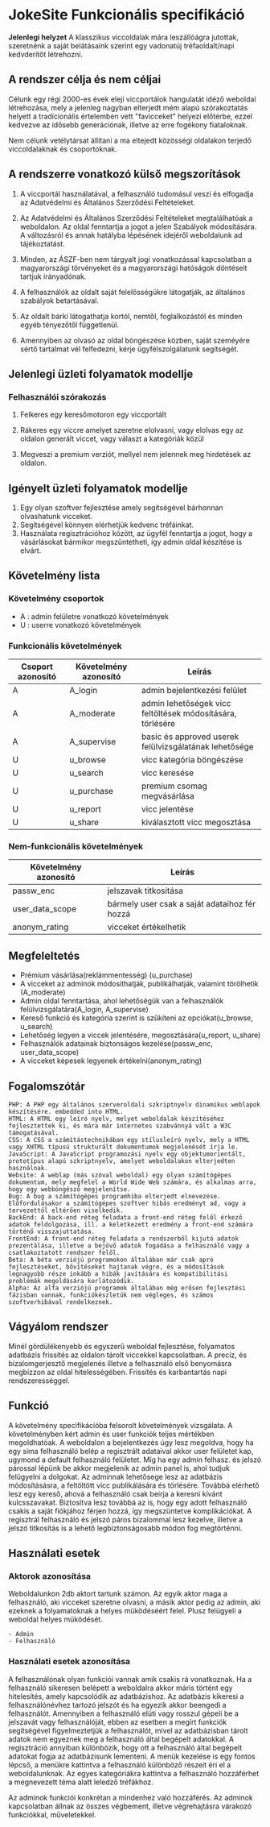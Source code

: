 # JokeSite Funkcionális specifikáció

**Jelenlegi helyzet**
A klasszikus viccoldalak mára leszállóágra jutottak, szeretnénk a saját belátásaink szerint egy vadonatúj tréfaoldalt/napi kedvderítőt létrehozni.

## **A rendszer célja és nem céljai**

Célunk egy régi 2000-es évek eleji viccportálok hangulatát idéző weboldal létrehozása, mely a jelenleg nagyban elterjedt mém alapú szórakoztatás helyett a tradícionális értelemben vett "favicceket" helyezi előtérbe, ezzel kedvezve az idősebb generációnak, illetve az erre fogékony fiataloknak.

Nem célunk vetélytársat állítani a ma eltejedt közösségi oldalakon terjedő viccoldalaknak és csoportoknak.

## **A rendszerre vonatkozó külső megszorítások**

1. A viccportál használatával, a felhasználó tudomásul veszi és elfogadja az Adatvédelmi és Általános Szerződési Feltételeket.

2. Az Adatvédelmi és Általános Szerződési Feltételeket megtalálhatóak a weboldalon. Az oldal fenntartja a jogot a jelen Szabályok módosítására. A változásról és annak hatályba lépésének idejéről weboldalunk ad tájékoztatást.

3. Minden, az ÁSZF-ben nem tárgyalt jogi vonatkozással kapcsolatban a magyarországi törvényeket és a magyarországi hatóságok döntéseit tartjuk irányadónak.

4. A felhasználók az oldalt saját felelősségükre látogatják, az általános szabályok betartásával.

5. Az oldalt bárki látogathatja kortól, nemtől, foglalkozástól és minden egyéb tényezőtől függetlenül.

6. Amennyiben az olvasó az oldal böngészése közben, saját szeméyére sértő tartalmat vél felfedezni, kérje ügyfélszolgálatunk segítségét.


## **Jelenlegi üzleti folyamatok modellje**
### Felhasználói szórakozás
1. Felkeres egy keresőmotoron egy viccportált

2. Rákeres egy viccre amelyet szeretne elolvasni, vagy elolvas egy az oldalon generált viccet, vagy választ a kategóriák közül

3. Megveszi a premium verziót, mellyel nem jelennek meg hirdetések az oldalon.


## **Igényelt üzleti folyamatok modellje**
1. Egy olyan szoftver fejlesztése amely segítségével bárhonnan olvashatunk vicceket.
2. Segítségével könnyen elérhetjük kedvenc tréfáinkat.
3. Használata regisztrációhoz között, az ügyfél fenntartja a jogot, hogy a vásárlásokat bármikor megszüntetheti, így admin oldal készítése is elvárt.

## **Követelmény lista**
### Követelmény csoportok
- A : admin felületre vonatkozó követelmények
- U :  userre vonatkozó követelmények

### Funkcionális követelmények
Csoport azonosító | Követelmény azonosító | Leírás
----------|---------|-----
A| A_login | admin bejelentkezési felület
A| A_moderate | admin lehetőségek vicc feltöltések módosítására, törlésére
A| A_supervise | basic és approved userek felülvizsgálatának lehetősége
U| u_browse | vicc kategória böngészése
U| u_search | vicc keresése
U| u_purchase | premium csomag megvásárlása
U| u_report | vicc jelentése
U| u_share | kiválasztott vicc megosztása


### Nem-funkcionális követelmények
Követelmény azonosító | Leírás
----------------------|-------
passw_enc | jelszavak titkosítása
user_data_scope | bármely user csak a saját adataihoz fér hozzá 
anonym_rating | vicceket értékelhetik

## Megfeleltetés	
- Prémium vásárlása(reklámmentesség) (u_purchase)
- A vicceket az adminok módosíthatják, publikálhatják, valamint törölhetik (A_moderate)
- Admin oldal fenntartása, ahol lehetőségük van a felhasználók felülvizsgálatára(A_login, A_supervise)
- Kereső funkció és kategória szerint is szűkíteni az opciókat(u_browse, u_search)
- Lehetőség legyen a viccek jelentésére, megosztására(u_report, u_share)
- Felhasználók adatainak biztonságos kezelése(passw_enc, user_data_scope)
- A vicceket képesek legyenek értékelni(anonym_rating)

## Fogalomszótár
	PHP: A PHP egy általános szerveroldali szkriptnyelv dinamikus weblapok készítésére. embedded into HTML.
	HTML: A HTML egy leíró nyelv, melyet weboldalak készítéséhez fejlesztettek ki, és mára már internetes szabvánnyá vált a W3C támogatásával.
	CSS: A CSS a számítástechnikában egy stílusleíró nyelv, mely a HTML vagy XHTML típusú strukturált dokumentumok megjelenését írja le.
	JavaScript: A JavaScript programozási nyelv egy objektumorientált, prototípus alapú szkriptnyelv, amelyet weboldalakon elterjedten használnak.
	Website: A weblap (más szóval weboldal) egy olyan számítógépes dokumentum, mely megfelel a World Wide Web számára, és alkalmas arra, hogy egy webböngésző megjelenítse.
	Bug: A bug a számítógépes programhiba elterjedt elnevezése. Előfordulásakor a számítógépes szoftver hibás eredményt ad, vagy a tervezettől eltérően viselkedik. 
	BackEnd: A back-end réteg feladata a front-end réteg felől érkező adatok feldolgozása, ill. a keletkezett eredmény a front-end számára történő visszajuttatása.
	FrontEnd: A front-end réteg feladata a rendszerből kijutó adatok prezentálása, illetve a bejövő adatok fogadása a felhasználó vagy a csatlakoztatott rendszer felől.
	Beta: A béta verziójú programokon általában már csak apró fejlesztéseket, bővítéseket hajtanak végre, és a módosítások legnagyobb része inkább a hibák javítására és kompatibilitási problémák megoldására korlátozódik.
	Alpha: Az alfa verziójú programok általában még erősen fejlesztési fázisban vannak, funkciókészletük nem végleges, és számos szoftverhibával rendelkeznek.

## **Vágyálom rendszer**

Minél gördülékenyebb és egyszerű weboldal fejlesztése, folyamatos adatbázis frissítés az oldalon tárolt viccekkel kapcsolatban. A precíz, és bizalomgerjesztő megjelenés illetve a felhasználó első benyomásra megbízzon az oldal
hitelességében. Frissítés és karbantartás napi rendszerességgel.

## **Funkció**
A követelmény specifikácíóba felsorolt követelmények vizsgálata. A követelményben kért admin és user funkciók teljes
mértékben megoldhatóak. A weboldalon a bejelentkezés úgy lesz megoldva, hogy ha egy sima felhasználó belép a regisztrált
adataival akkor user felületet kap, ugymond a default felhasználó felületet. Míg ha egy admin felhasz. és jelszó párossal lépünk be
akkor megjelenik az admin panel is, ahol tudjuk felügyelni a dolgokat. Az adminnak lehetősege lesz az adatbázis módosításásra,
a feltöltött vicc publikálására és törlésére.
Továbbá elérhető lesz egy kereső, ahová a felhasználó csak beirja a keresni kívánt kulcsszavakat.
Biztosítva lesz továbbá az is, hogy egy adott felhasználó csakis a saját fiókjához férjen hozzá, így megszüntetve komplikációkat.
A regisztrál felhasználó és jelszó páros bizalommal lesz kezelve, illetve a jelszó titkosítás is a lehető legbiztonságosabb módon
fog megtörténni.

## **Használati esetek**
### **Aktorok azonosítása**
Weboldalunkon 2db aktort tartunk számon. Az egyik aktor maga a felhasználó, aki vicceket szeretne olvasni, a másik
aktor pedig az admin, aki ezeknek a folyamatoknak a helyes müködéséért felel. Plusz felügyeli a weboldal helyes müködését.

	- Admin
	- Felhasználó
	
### **Használati esetek azonosítása**
A felhasználónak olyan funkciói vannak amik csakis rá vonatkoznak. Ha a felhasználó sikeresen belépett a weboldalra akkor máris történt egy 
hitelesítés, amely kapcsolódik az adatbázishoz. Az adatbázis kikeresi a felhasználónévhez tartozó jelszót és ha egyezik akkor beengedi a felhasználót.
Amennyiben a felhasználó elüti vagy rosszul gépeli be a jelszavát vagy felhasználóját, ebben az esetben a megírt funkciók segítségével figyelmeztetjük
a felhasználót, mivel az adatbázisban tárolt adatok nem egyeznek meg a felhasználó által begépelt adatokkal.
A regisztráció annyiban különbözik, hogy ott a felhasználó által begépelt adatokat fogja az adatbázisunk lementeni.
A menük kezelése is egy fontos lépcső, a menükre kattintva a felhasználó különböző részeit éri el a weboldalunknak.
Az egyes kategóriákra kattintva a felhasználó hozzáférhet a megnevezett téma alatt leledző tréfákhoz. 

Az adminok funkciói konkrétan a mindenhez való hozzáférés. Az adminok kapcsolatban állnak az összes végbement, illetve végrehajtásra várakozó 
funkciókkal, műveletekkel.




